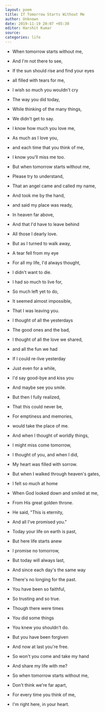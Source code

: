```yaml
---
layout: poem
title: If Tomorrow Starts Without Me
author: Unknown
date: 2019-11-19 20:07 +05:30
editor: Harshit Kumar
source: 
categories: life
---
```


- When tomorrow starts without me,
- And I'm not there to see,
- If the sun should rise and find your eyes
- all filled with tears for me,

- I wish so much you wouldn't cry
- The way you did today,
- While thinking of the many things,
- We didn't get to say.

- I know how much you love me,
- As much as I love you,
- and each time that you think of me,
- I know you'll miss me too.

- But when tomorrow starts without me,
- Please try to understand,
- That an angel came and called my name,
- And took me by the hand,
- and said my place was ready,
- In heaven far above,
- And that I'd have to leave behind
- All those I dearly love.

- But as I turned to walk away,
- A tear fell from my eye
- For all my life, I'd always thought,
- I didn't want to die.

- I had so much to live for,
- So much left yet to do,
- It seemed almost impossible,
- That I was leaving you.

- I thought of all the yesterdays
- The good ones and the bad,
- I thought of all the love we shared,
- and all the fun we had

- If I could re-live yesterday
- Just even for a while,
- I'd say good-bye and kiss you
- And maybe see you smile.

- But then I fully realized,
- That this could never be,
- For emptiness and memories,
- would take the place of me.

- And when I thought of worldly things,
- I might miss come tomorrow,
- I thought of you, and when I did,
- My heart was filled with sorrow.

- But when I walked through heaven's gates,
- I felt so much at home
- When God looked down and smiled at me,
- From His great golden throne.

- He said, "This is eternity,
- And all I've promised you."
- Today your life on earth is past,
- But here life starts anew

- I promise no tomorrow,
- But today will always last,
- And since each day's the same way
- There's no longing for the past.

- You have been so faithful,
- So trusting and so true.
- Though there were times
- You did some things
- You knew you shouldn't do.

- But you have been forgiven
- And now at last you're free.
- So won't you come and take my hand
- And share my life with me?

- So when tomorrow starts without me,
- Don't think we're far apart,
- For every time you think of me,
- I'm right here, in your heart.
